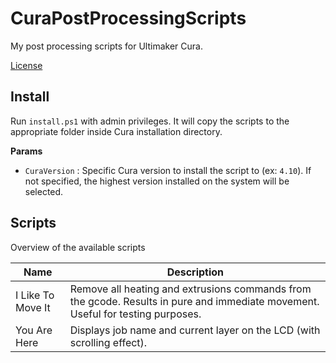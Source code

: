 # CuraPostProcessingScripts

My post processing scripts for Ultimaker Cura. 

[License](LICENSE)

## Install

Run `install.ps1` with admin privileges. 
It will copy the scripts to the appropriate folder inside Cura installation directory.

**Params**

- `CuraVersion` : Specific Cura version to install the script to (ex: `4.10`). If not specified, the highest version installed on the system will be selected.

## Scripts

Overview of the available scripts

Name  | Description
---------|----------
I Like To Move It | Remove all heating and extrusions commands from the gcode. Results in pure and immediate movement. Useful for testing purposes.
You Are Here | Displays job name and current layer on the LCD (with scrolling effect).

